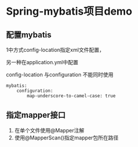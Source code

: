 # Spring-mybatis项目demo
## 配置mybatis 
1中方式config-location指定xml文件配置，

另一种在application.yml中配置

config-location 与configuration 不能同时使用
```properties
mybatis:
    configuration:
        map-underscore-to-camel-case: true
```

## 指定mapper接口
1. 在单个文件使用@Mapper注解
2. 使用@MapperScan()指定mapper包所在路径